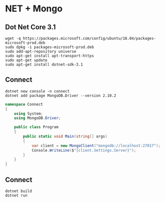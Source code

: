 # NET + Mongo

## Dot Net Core 3.1

```console
wget -q https://packages.microsoft.com/config/ubuntu/18.04/packages-microsoft-prod.deb
sudo dpkg -i packages-microsoft-prod.deb
sudo add-apt-repository universe
sudo apt-get install apt-transport-https
sudo apt-get update
sudo apt-get install dotnet-sdk-3.1
```

## Connect
```console
dotnet new console -n connect
dotnet add package MongoDB.Driver --version 2.10.2
```

```csharp
namespace Connect
{
    using System;
    using MongoDB.Driver;

    public class Program
    {
        public static void Main(string[] args)
        {
            var client = new MongoClient("mongodb://localhost:27017");
            Console.WriteLine($"{client.Settings.Server}");
        }
    }
}
```

## Connect
```console
dotnet build
dotnet run
```